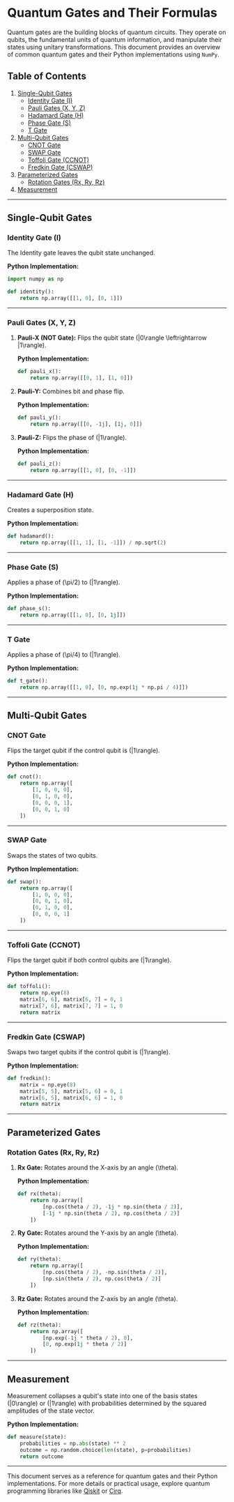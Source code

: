 # Quantum Gates and Their Formulas

Quantum gates are the building blocks of quantum circuits. They operate on qubits, the fundamental units of quantum information, and manipulate their states using unitary transformations. This document provides an overview of common quantum gates and their Python implementations using `NumPy`.

## Table of Contents
1. [Single-Qubit Gates](#single-qubit-gates)
    - [Identity Gate (I)](#identity-gate-i)
    - [Pauli Gates (X, Y, Z)](#pauli-gates-x-y-z)
    - [Hadamard Gate (H)](#hadamard-gate-h)
    - [Phase Gate (S)](#phase-gate-s)
    - [T Gate](#t-gate)
2. [Multi-Qubit Gates](#multi-qubit-gates)
    - [CNOT Gate](#cnot-gate)
    - [SWAP Gate](#swap-gate)
    - [Toffoli Gate (CCNOT)](#toffoli-gate-ccnot)
    - [Fredkin Gate (CSWAP)](#fredkin-gate-cswap)
3. [Parameterized Gates](#parameterized-gates)
    - [Rotation Gates (Rx, Ry, Rz)](#rotation-gates-rx-ry-rz)
4. [Measurement](#measurement)

---

## Single-Qubit Gates

### Identity Gate (I)
The Identity gate leaves the qubit state unchanged.

**Python Implementation:**
```python
import numpy as np

def identity():
    return np.array([[1, 0], [0, 1]])
```

---

### Pauli Gates (X, Y, Z)
1. **Pauli-X (NOT Gate):** Flips the qubit state \(|0\rangle \leftrightarrow |1\rangle\).

   **Python Implementation:**
   ```python
   def pauli_x():
       return np.array([[0, 1], [1, 0]])
   ```

2. **Pauli-Y:** Combines bit and phase flip.

   **Python Implementation:**
   ```python
   def pauli_y():
       return np.array([[0, -1j], [1j, 0]])
   ```

3. **Pauli-Z:** Flips the phase of \(|1\rangle\).

   **Python Implementation:**
   ```python
   def pauli_z():
       return np.array([[1, 0], [0, -1]])
   ```

---

### Hadamard Gate (H)
Creates a superposition state.

**Python Implementation:**
```python
def hadamard():
    return np.array([[1, 1], [1, -1]]) / np.sqrt(2)
```

---

### Phase Gate (S)
Applies a phase of \(\pi/2\) to \(|1\rangle\).

**Python Implementation:**
```python
def phase_s():
    return np.array([[1, 0], [0, 1j]])
```

---

### T Gate
Applies a phase of \(\pi/4\) to \(|1\rangle\).

**Python Implementation:**
```python
def t_gate():
    return np.array([[1, 0], [0, np.exp(1j * np.pi / 4)]])
```

---

## Multi-Qubit Gates

### CNOT Gate
Flips the target qubit if the control qubit is \(|1\rangle\).

**Python Implementation:**
```python
def cnot():
    return np.array([
        [1, 0, 0, 0],
        [0, 1, 0, 0],
        [0, 0, 0, 1],
        [0, 0, 1, 0]
    ])
```

---

### SWAP Gate
Swaps the states of two qubits.

**Python Implementation:**
```python
def swap():
    return np.array([
        [1, 0, 0, 0],
        [0, 0, 1, 0],
        [0, 1, 0, 0],
        [0, 0, 0, 1]
    ])
```

---

### Toffoli Gate (CCNOT)
Flips the target qubit if both control qubits are \(|1\rangle\).

**Python Implementation:**
```python
def toffoli():
    return np.eye(8)
    matrix[6, 6], matrix[6, 7] = 0, 1
    matrix[7, 6], matrix[7, 7] = 1, 0
    return matrix
```

---

### Fredkin Gate (CSWAP)
Swaps two target qubits if the control qubit is \(|1\rangle\).

**Python Implementation:**
```python
def fredkin():
    matrix = np.eye(8)
    matrix[5, 5], matrix[5, 6] = 0, 1
    matrix[6, 5], matrix[6, 6] = 1, 0
    return matrix
```

---

## Parameterized Gates

### Rotation Gates (Rx, Ry, Rz)
1. **Rx Gate:** Rotates around the X-axis by an angle \(\theta\).

   **Python Implementation:**
   ```python
   def rx(theta):
       return np.array([
           [np.cos(theta / 2), -1j * np.sin(theta / 2)],
           [-1j * np.sin(theta / 2), np.cos(theta / 2)]
       ])
   ```

2. **Ry Gate:** Rotates around the Y-axis by an angle \(\theta\).

   **Python Implementation:**
   ```python
   def ry(theta):
       return np.array([
           [np.cos(theta / 2), -np.sin(theta / 2)],
           [np.sin(theta / 2), np.cos(theta / 2)]
       ])
   ```

3. **Rz Gate:** Rotates around the Z-axis by an angle \(\theta\).

   **Python Implementation:**
   ```python
   def rz(theta):
       return np.array([
           [np.exp(-1j * theta / 2), 0],
           [0, np.exp(1j * theta / 2)]
       ])
   ```

---

## Measurement

Measurement collapses a qubit's state into one of the basis states \(|0\rangle\) or \(|1\rangle\) with probabilities determined by the squared amplitudes of the state vector.

**Python Implementation:**
```python
def measure(state):
    probabilities = np.abs(state) ** 2
    outcome = np.random.choice(len(state), p=probabilities)
    return outcome
```

---

This document serves as a reference for quantum gates and their Python implementations. For more details or practical usage, explore quantum programming libraries like [Qiskit](https://qiskit.org) or [Cirq](https://quantumai.google/cirq).

